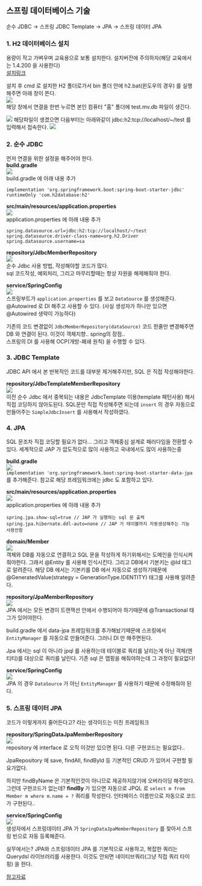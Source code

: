 ## 스프링 데이터베이스 기술

순수 JDBC -> 스프링 JDBC Template -> JPA -> 스프링 데이터 JPA

### 1. H2 데이터베이스 설치
용량이 작고 가벼우며 교육용으로 보통 설치한다. 설치버전에 주의하자(해당 교육에서는 1.4.200 을 사용한다)  
[설치링크](https://h2database.com/html/main.html)  

설치 후 cmd 로 설치한 H2 폴더로가서 bin 폴더 안에 h2.bat(윈도우의 경우)
를 실행해주면 아래 창이 뜬다.  
<img src="img/데이터베이스1.PNG">  
해당 창에서 연결을 한번 누르면 본인 컴퓨터 "홈" 폴더에 test.mv.db 파일이 생긴다.  

<img src="img/데이터베이스2.PNG">  
해당파일이 생겼으면 다음부터는 아래와같이 jdbc:h2:tcp://localhost/~/test 를 입력해서 접속한다.

<img src="img/데이터베이스3.PNG">  

### 2. 순수 JDBC

먼저 연결을 위한 설정을 해주어야 한다.  
**build.gradle**  
<img src="img/데이터베이스4.PNG">  
build.gradle 에 아래 내용 추가
```
implementation 'org.springframework.boot:spring-boot-starter-jdbc'
runtimeOnly 'com.h2database:h2'
```

**src/main/resources/application.properties**  
<img src="img/데이터베이스5.PNG">  
application.properties 에 아래 내용 추가
```
spring.datasource.url=jdbc:h2:tcp://localhost/~/test
spring.datasource.driver-class-name=org.h2.Driver
spring.datasource.username=sa
```

**repository/JdbcMemberRepository**  
<img src="img/데이터베이스6.PNG">  
순수 Jdbc 사용 방법, 작성해야할 코드가 많다.  
sql 코드작성, 예외처리, 그리고 마무리할때는 항상 자원을 해제해줘야 한다.


**service/SpringConfig**  
<img src="img/데이터베이스7.PNG">  
스프링부트가 `application.properties` 를 보고 `DataSource` 를 생성해준다.
@Autowired 로 DI 해주고 사용할 수 있다. (사실 생성자가 하나만 있으면 @Autowired 생략이 가능하다)

기존의 코드 변경없이 `JdbcMemberRepository(dataSource)` 코드 한줄만 변경해주면
DB 와 연결이 된다. 이것이 객체지향.. spring의 장점..  
스프링의 DI 를 사용해 OCP(개방-폐쇄 원칙) 을 수행할 수 있다.


### 3. JDBC Template
JDBC API 에서 본 반복적인 코드를 대부분 제거해주지만, SQL 은 직접 작성해야한다.  


**repository/JdbcTemplateMemberRepository**  
<img src="img/데이터베이스8.PNG">  
이전 순수 Jdbc 에서 중복되는 내용은 JdbcTemplate 이용(template 패턴사용) 해서 직접 코딩하지 않아도된다.
SQL문만 직접 작성해주면 되는데 `insert` 의 경우 자동으로 만들어주는 `SimpleJdbcInsert` 를 사용해서
작성하였다.


### 4. JPA
SQL 문조차 직접 코딩할 필요가 없다... 그리고 객체중심 설계로 패러다임을 전환할 수 있다.
세계적으로 JAP 가 압도적으로 많이 사용하고 국내에서도 많이 사용하는중


**build.gradle**  
<img src="img/데이터베이스9.PNG">  
`implementation 'org.springframework.boot:spring-boot-starter-data-jpa` 를 추가해준다.
참고로 해당 프레임워크에는 jdbc 도 포함하고 있다.

**src/main/resources/application.properties**  
<img src="img/데이터베이스10.PNG">  
application.properties 에 아래 내용 추가
```
spring.jpa.show-sql=true // JAP 가 실행하는 sql 문 출력
spring.jpa.hibernate.ddl-auto=none // JAP 가 테이블까지 자동생성해주는 기능 사용안함
```

**domain/Member**  
<img src="img/데이터베이스11.PNG">  
객체와 DB를 자동으로 연결하고 SQL 문을 작성하게 하기위해서는 도메인을 인식시켜줘야한다.
그래서 @Entity 를 사용해 인식시킨다. 그리고 DB에서 기본키는 @Id 태그로 알려준다. 해당 DB 에서는 기본키를
DB 에서 자동으로 생성하기때문에 @GeneratedValue(strategy = GenerationType.IDENTITY) 태그를 사용해
알려준다.

**repository/JpaMemberRepository**  
<img src="img/데이터베이스12.PNG">  
JPA 에서는 모든 변경이 트랜잭션 안에서 수행되어야 하기때문에 @Transactional 태그가 있어야한다.

build.gradle 에서 data-jpa 프레임워크를 추가해놨기때문에 스프링에서 `EntityManager` 를 자동으로
만들어준다. 그러니 DI 만 해주면된다.  

Jpa 에서는 sql 이 아니라 jpql 를 사용하는데 테이블로 쿼리를 날리는게 아닌 객체(엔티티)를 대상으로 쿼리를 날린다.
기존 sql 은 맵핑을 해줘야하는데 그 과정이 필요없다!

**service/SpringConfig**  
<img src="img/데이터베이스13.PNG">  
JPA 의 경우 `DataSource` 가 아닌 `EntityManager` 를 사용하기 때문에 수정해줘야 된다.


### 5. 스프링 데이터 JPA
코드가 이렇게까지 줄어든다고? 라는 생각이드는 미친 프레임워크

**repository/SpringDataJpaMemberRepository**  
<img src="img/데이터베이스14.PNG">  
repository 에 interface 로 오직 이것만 있으면 된다. 다른 구현코드는 필요없다..  

JpaRepository 에 save, findAll, findById 등 기본적인 CRUD 가 있어서 구현할 필요가없다.

하지만 findByName 은 기본적인것이 아니므로 제공하지않기에 오버라이딩 해주었다. 그런데 구현코드가 없는데?
**findBy** 가 있으면 자동으로 JPQL 로 `select m from Member m where m.name = ?` 쿼리를 작성한다.
인터페이스 이름만으로 자동으로 코드가 구현된다..


**service/SpringConfig**  
<img src="img/데이터베이스15.PNG">  
생성자에서 스프링데이터 JPA 가 `SpringDataJpaMemberRepository` 를 찾아서 스프링 빈으로
자동 등록해준다.

실무에서는? JPA와 스프링데이터 JPA 를 기본적으로 사용하고, 복잡한 쿼리는 Querydsl 라이브러리를 사용한다.
이것도 안되면 네이티브쿼리(그냥 직접 쿼리 타이핑) 을 한다.

[참고자료](https://www.inflearn.com/course/%EC%8A%A4%ED%94%84%EB%A7%81-%EC%9E%85%EB%AC%B8-%EC%8A%A4%ED%94%84%EB%A7%81%EB%B6%80%ED%8A%B8)
